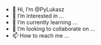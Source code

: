 - 👋 Hi, I’m @PyLukasz
- 👀 I’m interested in ...
- 🌱 I’m currently learning ...
- 💞️ I’m looking to collaborate on ...
- 📫 How to reach me ...

<!---
PyLukasz/PyLukasz is a ✨ special ✨ repository because its `README.md` (this file) appears on your GitHub profile.
You can click the Preview link to take a look at your changes.
--->
